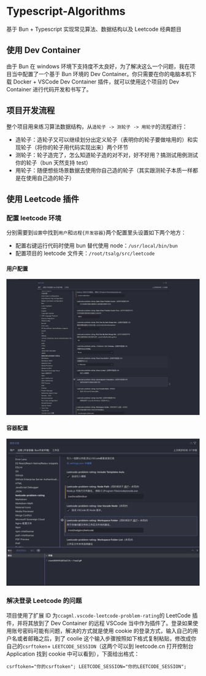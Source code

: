 # Typescript-Algorithms

基于 Bun + Typescript 实现常见算法、数据结构以及 Leetcode 经典题目

## 使用 Dev Container

由于 Bun 在 windows 环境下支持度不太良好，为了解决这么一个问题，我在项目当中配置了一个基于 Bun 环境的 Dev Container。你只需要在你的电脑本机下载 Docker + VSCode Dev Container 插件，就可以使用这个项目的 Dev Container 进行代码开发和书写了。

## 项目开发流程

整个项目用来练习算法数据结构，从`造轮子 -> 测轮子 -> 用轮子`的流程进行：

- 造轮子：造轮子又可以继续划分出定义轮子（表明你的轮子要做啥用的）和实现轮子（将你的轮子用代码实现出来）两个环节
- 测轮子：轮子造完了，怎么知道轮子造的对不对，好不好用？搞测试用例测试你的轮子（bun 天然支持 test）
- 用轮子：随便想些场景数据去使用你自己造的轮子（其实跟测轮子本质一样都是在使用自己造的轮子）

## 使用 Leetcode 插件

### 配置 leetcode 环境

分别需要到`设置`中找到`用户`和`远程{开发容器}`两个配置里头设置如下两个地方：

- 配置右键运行代码时使用 bun 替代使用 node：`/usr/local/bin/bun`
- 配置项目的 leetcode 文件夹：`/root/tsalg/src/leetcode`

#### 用户配置

![img](images/用户配置.png)

#### 容器配置

![img](images/容器配置.png)

### 解决登录 Leetcode 的问题

项目使用了扩展 ID 为`ccagml.vscode-leetcode-problem-rating`的 LeetCode 插件，并将其放到了 Dev Container 的远程 VSCode 当中作为插件了。登录如果使用账号密码可能有问题，解决的方式就是使用 cookie 的登录方式，输入自己的用户名或者邮箱之后，到了 coolie 这个输入步骤按照如下格式复制粘贴，修改成你自己的`csrftoken`+ `LEETCODE_SESSION`（这两个可以到 leetcode.cn 打开控制台 Application 找到 cookie 中可以看到），下面给出格式：

```shell
csrftoken="你的csrftoken"; LEETCODE_SESSION="你的LEETCODE_SESSION";
```
